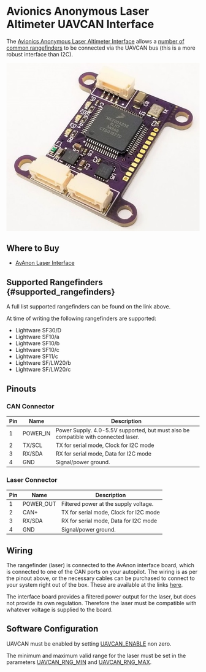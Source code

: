 # Avionics Anonymous Laser Altimeter UAVCAN Interface

The [Avionics Anonymous Laser Altimeter Interface](https://www.tindie.com/products/avionicsanonymous/uavcan-laser-altimeter-interface/) allows a [number of common rangefinders](#supported_rangefinders) to be connected via the UAVCAN bus (this is a more robust interface than I2C).

![Avionics Anonymous Laser Altimeter UAVCAN Interface](../../assets/hardware/sensors/avionics_anon_uavcan_alt_interface/avionics_anon_altimeter_uavcan_interface.jpg)

## Where to Buy

* [AvAnon Laser Interface](https://www.tindie.com/products/avionicsanonymous/uavcan-laser-altimeter-interface/)

## Supported Rangefinders {#supported_rangefinders}

A full list supported rangefinders can be found on the link above. 

At time of writing the following rangefinders are supported:

- Lightware SF30/D
- Lightware SF10/a
- Lightware SF10/b
- Lightware SF10/c
- Lightware SF11/c
- Lightware SF/LW20/b
- Lightware SF/LW20/c


## Pinouts

### CAN Connector
Pin | Name | Description
--- | ---   | ---
1   | POWER_IN | Power Supply. 4.0-5.5V supported, but must also be compatible with connected laser.
2   | TX/SCL | TX for serial mode, Clock for I2C mode
3   | RX/SDA | RX for serial mode, Data for I2C mode
4   | GND | Signal/power ground.

### Laser Connector

Pin | Name | Description
--- | ---   | ---
1   | POWER_OUT | Filtered power at the supply voltage.
2   | CAN+ | TX for serial mode, Clock for I2C mode
3   | RX/SDA | RX for serial mode, Data for I2C mode
4   | GND | Signal/power ground.


## Wiring

The rangefinder (laser) is connected to the AvAnon interface board, which is connected to one of the CAN ports on your autopilot.
The wiring is as per the pinout above, or the necessary cables can be purchased to connect to your system right out of the box. 
These are available at the links [here](https://www.tindie.com/products/avionicsanonymous/uavcan-laser-altimeter-interface/).

The interface board provides a filtered power output for the laser, but does not provide its own regulation.
Therefore the laser must be compatible with whatever voltage is supplied to the board.

## Software Configuration

UAVCAN must be enabled by setting [UAVCAN_ENABLE](../advanced_config/parameter_reference.md#UAVCAN_ENABLE) non zero.

The minimum and maximum valid range for the laser must be set in the parameters [UAVCAN_RNG_MIN](../advanced_config/parameter_reference.md#UAVCAN_RNG_MIN) and [UAVCAN_RNG_MAX](../advanced_config/parameter_reference.md#UAVCAN_RNG_MAX).
